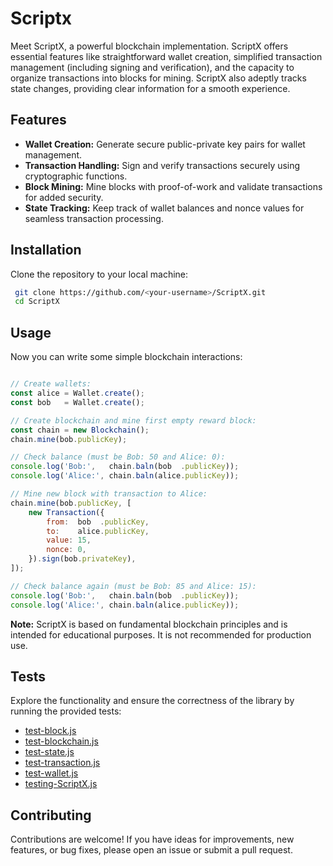 # Scriptx

Meet ScriptX, a powerful blockchain implementation. ScriptX offers essential features like straightforward wallet creation, simplified transaction management (including signing and verification), and the capacity to organize transactions into blocks for mining. ScriptX also adeptly tracks state changes, providing clear information for a smooth experience.

## Features

- **Wallet Creation:** Generate secure public-private key pairs for wallet management.
- **Transaction Handling:** Sign and verify transactions securely using cryptographic functions.
- **Block Mining:** Mine blocks with proof-of-work and validate transactions for added security.
- **State Tracking:** Keep track of wallet balances and nonce values for seamless transaction processing.

## Installation

Clone the repository to your local machine:

   ```bash
    git clone https://github.com/<your-username>/ScriptX.git
    cd ScriptX
   ```

## Usage

Now you can write some simple blockchain interactions:

``` javascript

// Create wallets:
const alice = Wallet.create();
const bob   = Wallet.create();

// Create blockchain and mine first empty reward block:
const chain = new Blockchain();
chain.mine(bob.publicKey);

// Check balance (must be Bob: 50 and Alice: 0):
console.log('Bob:',   chain.baln(bob  .publicKey));
console.log('Alice:', chain.baln(alice.publicKey));

// Mine new block with transaction to Alice:
chain.mine(bob.publicKey, [
    new Transaction({
        from:  bob  .publicKey,
        to:    alice.publicKey,
        value: 15,
        nonce: 0,
    }).sign(bob.privateKey),
]);

// Check balance again (must be Bob: 85 and Alice: 15):
console.log('Bob:',   chain.baln(bob  .publicKey));
console.log('Alice:', chain.baln(alice.publicKey));
```

**Note:** ScriptX is based on fundamental blockchain principles and is intended for educational purposes. It is not recommended for production use.

## Tests

Explore the functionality and ensure the correctness of the library by running the provided tests:

- [test-block.js](test/test-block.js)
- [test-blockchain.js](test/test-blockchain.js)
- [test-state.js](test/tes-state.js)
- [test-transaction.js](test/test-transaction.js)
- [test-wallet.js](test/test-wallet.js)
- [testing-ScriptX.js](test/testing-ScriptX.js)


## Contributing

Contributions are welcome! If you have ideas for improvements, new features, or bug fixes, please open an issue or submit a pull request.
